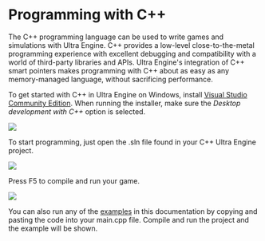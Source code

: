 # Programming with C++

The C++ programming language can be used to write games and simulations with Ultra Engine. C++ provides a low-level close-to-the-metal programming experience with excellent debugging and compatibility with a world of third-party libraries and APIs. Ultra Engine's integration of C++ smart pointers makes programming with C++ about as easy as any memory-managed language, without sacrificing performance.

To get started with C++ in Ultra Engine on Windows, install [Visual Studio Community Edition](https://visualstudio.microsoft.com/#vs-section). When running the installer, make sure the *Desktop development with C++* option is selected.

![](https://raw.githubusercontent.com/UltraEngine/Documentation/master/Images/vs_components.png)

To start programming, just open the .sln file found in your C++ Ultra Engine project.

![](https://raw.githubusercontent.com/UltraEngine/Documentation/master/Images/projectfiles.png)

Press F5 to compile and run your game.

![](https://raw.githubusercontent.com/UltraEngine/Documentation/master/Images/vs.png)

You can also run any of the [examples](https://www.ultraengine.com/learn/LoadModel?lang=cpp) in this documentation by copying and pasting the code into your main.cpp file. Compile and run the project and the example will be shown.
